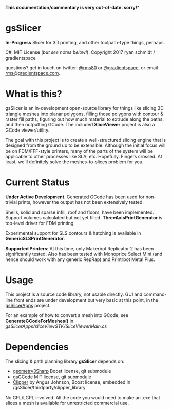 **This documentation/commentary is very out-of-date. sorry!***

# gsSlicer

**In-Progress** Slicer for 3D printing, and other toolpath-type things, perhaps.

C#, MIT License (*but see notes below!*). Copyright 2017 ryan schmidt / gradientspace

questions? get in touch on twitter: [@rms80](http://www.twitter.com/rms80) or [@gradientspace](http://www.twitter.com/gradientspace), 
or email [rms@gradientspace.com](mailto:rms@gradientspace.com?subject=gsSlicer).

# What is this?

gsSlicer is an in-development open-source library for things like slicing 3D triangle meshes into planar polygons, filling those polygons with contour & raster fill paths, figuring out how much material to extrude along the paths, and then outputting GCode. The included **SliceViewer** project is also a GCode viewer/utility.

The goal with this project is to create a well-structured slicing engine that is designed from the ground up to be extensible. Although the initial focus will be on FDM/FFF-style printers, many of the parts of the system will be applicable to other processes like SLA, etc. Hopefully. Fingers crossed. At least, we'll definitely solve the meshes-to-slices problem for you.

# Current Status

**Under Active Development**. Generated GCode has been used for non-trivial prints, however the output has not been extensively tested. 

Shells, solid and sparse infill, roof and floors, have been implemented. Support volumes calculated but not yet filled. **ThreeAxisPrintGenerator** is top-level driver for FDM printing.

Experimental support for SLS contours & hatching is available in **GenericSLSPrintGenerator**. 

**Supported Printers**: At this time, only Makerbot Replicator 2 has been significantly tested. Also has been tested with Monoprice Select Mini (and hence should work with any generic RepRap) and Printrbot Metal Plus.


# Usage

This project is a source code library, not usable directly. GUI and command-line front ends are under development but very basic at this point, in the [gsSlicerApps](https://github.com/gradientspace/gsSlicerApps) project.

For an example of how to convert a mesh into GCode, see **GenerateGCodeForMeshes()** in *gsSlicerApps/sliceViewGTK/SliceViewerMain.cs*


# Dependencies

The slicing & path planning library **gsSlicer** depends on:

* [geometry3Sharp](https://github.com/gradientspace/geometry3Sharp) Boost license, git submodule
* [gsGCode](https://github.com/gradientspace/gsGCode) MIT license, git submodule
* [Clipper](http://www.angusj.com/delphi/clipper.php) by Angus Johnson, Boost license, embedded in /gsSlicer/thirdparty/clipper_library

No GPL/LGPL involved. All the code you would need to make an .exe that slices a mesh is available for unrestricted commercial use.


